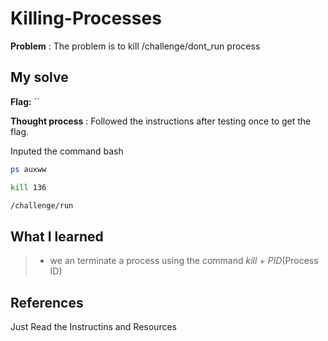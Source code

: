 
# Killing-Processes 

**Problem** : The problem is to kill /challenge/dont_run process

## My solve

**Flag:** ``

**Thought process** :   Followed the instructions after testing once to get the flag.

Inputed the command
bash
```bash
ps auxww

kill 136

/challenge/run
```


## What I learned
> * we an terminate a process using the command *kill* + *PID*(Process ID)

## References 
Just Read the Instructins and Resources
